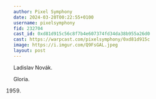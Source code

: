 ```yaml
---
author: Pixel Symphony
date: 2024-03-20T00:22:55+0100
username: pixelsymphony
fid: 232704
cast_id: 0xd81d915c56c8f7b4e607374fd34da38b955a26d0
cast: https://warpcast.com/pixelsymphony/0xd81d915c
image: https://i.imgur.com/Q9FsGAL.jpeg
layout: post
---
```

Ladislav Novák.  
  
Gloria.  
  
1959.  

<img src='https://i.imgur.com/Q9FsGAL.jpeg' alt='' referrerpolicy='no-referrer'/>